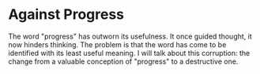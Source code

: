 # Against Progress

The word "progress" has outworn its usefulness. It once guided thought, it now hinders thinking. The problem is that the word has come to be identified with its least useful meaning. I will talk about this corruption: the change from a valuable conception of "progress" to a destructive one.

